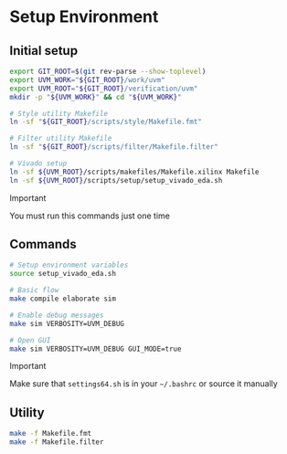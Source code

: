# Setup Environment

## Initial setup

```bash
export GIT_ROOT=$(git rev-parse --show-toplevel)
export UVM_WORK="${GIT_ROOT}/work/uvm"
export UVM_ROOT="${GIT_ROOT}/verification/uvm"
mkdir -p "${UVM_WORK}" && cd "${UVM_WORK}"

# Style utility Makefile
ln -sf "${GIT_ROOT}/scripts/style/Makefile.fmt" 

# Filter utility Makefile
ln -sf "${GIT_ROOT}/scripts/filter/Makefile.filter" 

# Vivado setup
ln -sf ${UVM_ROOT}/scripts/makefiles/Makefile.xilinx Makefile
ln -sf ${UVM_ROOT}/scripts/setup/setup_vivado_eda.sh
```

> [!IMPORTANT]  
> You must run this commands just one time

## Commands

```bash
# Setup environment variables
source setup_vivado_eda.sh

# Basic flow
make compile elaborate sim

# Enable debug messages
make sim VERBOSITY=UVM_DEBUG

# Open GUI
make sim VERBOSITY=UVM_DEBUG GUI_MODE=true
```

> [!IMPORTANT]  
> Make sure that `settings64.sh` is in your `~/.bashrc` or source it manually

## Utility

```bash
make -f Makefile.fmt
make -f Makefile.filter
```
